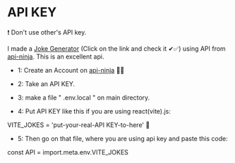 # API KEY


❗ Don't use other's API key.

 I made a [Joke Generator](https://jokes-generater.netlify.app/) (Click on the link and check it ✔✅) using API from [api-ninja](https://api-ninjas.com/). This is an excellent api.


- 1: Create an Account on [api-ninja](https://api-ninjas.com/)  🐱‍👤

- 2: Take an API KEY. 

- 3: make a file " .env.local " on main directory.

- 4: Put API KEY like this if you are using react(vite).js:

 VITE_JOKES = 'put-your-real-API KEY-to-here' 🔑

- 5: Then go on that file, where you are using api key and paste this code:

 const API = import.meta.env.VITE_JOKES  



